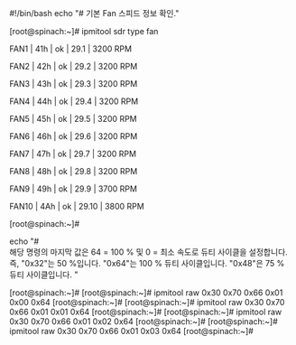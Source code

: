 #!/bin/bash
echo "# 기본 Fan 스피드 정보 확인."


[root@spinach:~]# ipmitool sdr type fan

FAN1             | 41h | ok  | 29.1 | 3200 RPM

FAN2             | 42h | ok  | 29.2 | 3200 RPM

FAN3             | 43h | ok  | 29.3 | 3200 RPM

FAN4             | 44h | ok  | 29.4 | 3200 RPM

FAN5             | 45h | ok  | 29.5 | 3200 RPM

FAN6             | 46h | ok  | 29.6 | 3200 RPM

FAN7             | 47h | ok  | 29.7 | 3200 RPM

FAN8             | 48h | ok  | 29.8 | 3200 RPM

FAN9             | 49h | ok  | 29.9 | 3700 RPM

FAN10            | 4Ah | ok  | 29.10 | 3800 RPM

[root@spinach:~]#

echo "#  
해당 명령의 마지막 값은 64 = 100 % 및 0 = 최소 속도로 듀티 사이클을 설정합니다. 즉, "0x32"는 50 %입니다. "0x64"는 100 % 듀티 사이클입니다. "0x48"은 75 % 듀티 사이클입니다. "

[root@spinach:~]#
[root@spinach:~]# ipmitool raw 0x30 0x70 0x66 0x01 0x00 0x64
[root@spinach:~]#
[root@spinach:~]# ipmitool raw 0x30 0x70 0x66 0x01 0x01 0x64
[root@spinach:~]#
[root@spinach:~]# ipmitool raw 0x30 0x70 0x66 0x01 0x02 0x64
[root@spinach:~]#
[root@spinach:~]# ipmitool raw 0x30 0x70 0x66 0x01 0x03 0x64
[root@spinach:~]#
